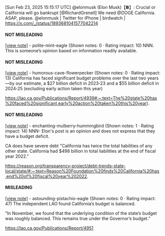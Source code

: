 [Sun Feb 23, 2025 15:15:17 UTC] @elonmusk (Elon Musk)【𝗕】: Crucial or California will go bankrupt [@RichardGrenell] We need @DOGE California.  ASAP, please. @elonmusk | Twitter for iPhone | birdwatch | https://x.com/_/status/1893681041577042214

#### NOT MISLEADING

[[view note]](https://x.com/i/birdwatch/n/1893781931084644444) - polite-mint-eagle (Shown notes: 0 · Rating impact: 10)
NNN. This is someone’s opinion based on information readily available. 

#### NOT MISLEADING

[[view note]](https://x.com/i/birdwatch/n/1893693761076797766) - humorous-cave-flowerpecker (Shown notes: 0 · Rating impact: 13)
California has faced significant budget problems over the last two years—by our estimate, a $27 billion deficit in 2023‑23 and a $55 billion deficit in 2024‑25 (excluding early action taken this year) 

https://lao.ca.gov/Publications/Report/4939#:~:text=The%20state%20has%20faced%20significant,early%20action%20taken%20this%20year).

#### NOT MISLEADING

[[view note]](https://x.com/i/birdwatch/n/1893688153153691687) - enchanting-mulberry-hummingbird (Shown notes: 1 · Rating impact: 14)
NNN- Elon's post is an opinion and does not express that they have a budget deficit.

CA does have severe debt "California has twice the total liabilities of any other state. California had $498 billion in total liabilities at the end of fiscal year 2022."

https://reason.org/transparency-project/debt-trends-state-local/state/#:~:text=Reason%20Foundation%20finds%20California%20has,end%20of%20fiscal%20year%202022.

#### MISLEADING

[[view note]](https://x.com/i/birdwatch/n/1893683817199869958) - astounding-pistachio-eagle (Shown notes: 0 · Rating impact: 47)
The independent LAO found California’s budget is balanced.

“In November, we found that the underlying condition of the state’s budget was roughly balanced. This remains true under the Governor’s budget.”

https://lao.ca.gov/Publications/Report/4951
